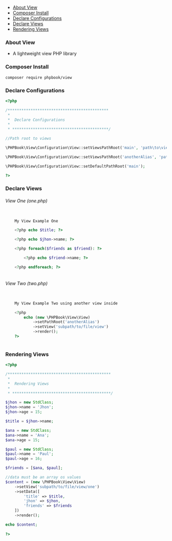     
+ [About View](#about-view)
+ [Composer Install](#composer-install)
+ [Declare Configurations](#declare-configurations)
+ [Declare Views](#declare-views)
+ [Rendering Views](#rendering-views)

### About View

- A lightweight view PHP library

### Composer Install

	composer require phpbook/view

### Declare Configurations

```php
<?php

/********************************************
 * 
 *  Declare Configurations
 * 
 * ******************************************/

//Path root to views

\PHPBook\View\Configuration\View::setViewsPathRoot('main', 'path\to\views\base\dir');

\PHPBook\View\Configuration\View::setViewsPathRoot('anotherAlias', 'path\to\another\views\base\dir');

\PHPBook\View\Configuration\View::setDefaultPathRoot('main');

?>
```

### Declare Views

###### View One (one.php)

```php
		
	My View Example One

	<?php echo $title; ?>

	<?php echo $jhon->name; ?>

	<?php foreach($friends as $friend): ?>

		<?php echo $friend->name; ?>

	<?php endforeach; ?>
		
```

###### View Two (two.php)

```php

	My View Example Two using another view inside

	<?php  
		echo (new \PHPBook\View\View)
			->setPathRoot('anotherAlias')
			->setView('subpath/to/file/view')
			->render();
	?>
		
```

### Rendering Views

```php
<?php 

/*********************************************
 * 
 *  Rendering Views
 * 
 * *******************************************/

$jhon = new StdClass;
$jhon->name = 'Jhon';
$jhon->age = 15;

$title = $jhon->name;

$ana = new StdClass;
$ana->name = 'Ana';
$ana->age = 15;

$paul = new StdClass;
$paul->name = 'Paul';
$paul->age = 16;

$friends = [$ana, $paul];

//data must be an array os values
$content = (new \PHPBook\View\View)
	->setView('subpath/to/file/view/one')
	->setData([
		'title' => $title, 
		'jhon' => $jhon, 
		'friends' => $friends
	])
	->render();

echo $content;
    
?>
```
